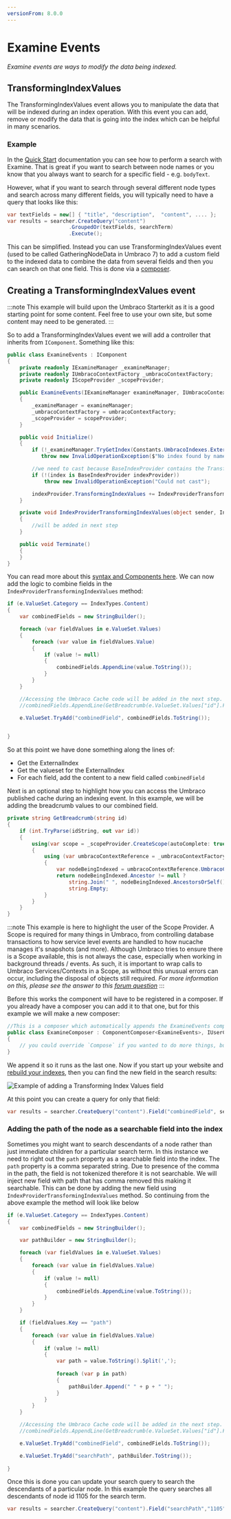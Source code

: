 ```yaml
---
versionFrom: 8.0.0
---
```


# Examine Events

_Examine events are ways to modify the data being indexed._

## TransformingIndexValues

The TransformingIndexValues event allows you to manipulate the data that will be indexed during an index operation. With this event you can add, remove or modify the data that is going into the index which can be helpful in many scenarios.

### Example

In the [Quick Start](Quick-Start/index.md) documentation you can see how to perform a search with Examine. That is great if you want to search between node names or you know that you always want to search for a specific field - e.g. `bodyText`.

However, what if you want to search through several different node types and search across many different fields, you will typically need to have a query that looks like this:

```c#
var textFields = new[] { "title", "description",  "content", .... };
var results = searcher.CreateQuery("content")
                    .GroupedOr(textFields, searchTerm)
                    .Execute();
```

This can be simplified. Instead you can use TransformingIndexValues event (used to be called GatheringNodeData in Umbraco 7) to add a custom field to the indexed data to combine the data from several fields and then you can search on that one field. This is done via a [composer](../../../Implementation/Composing/index.md).

## Creating a TransformingIndexValues event

:::note
This example will build upon the Umbraco Starterkit as it is a good starting point for some content. Feel free to use your own site, but some content may need to be generated.
:::

So to add a TransformingIndexValues event we will add a controller that inherits from `IComponent`. Something like this:

```c#
public class ExamineEvents : IComponent
{
    private readonly IExamineManager _examineManager;
    private readonly IUmbracoContextFactory _umbracoContextFactory;
    private readonly IScopeProvider _scopeProvider;

    public ExamineEvents(IExamineManager examineManager, IUmbracoContextFactory umbracoContextFactory, IScopeProvider scopeProvider)
    {
        _examineManager = examineManager;
        _umbracoContextFactory = umbracoContextFactory;
        _scopeProvider = scopeProvider;
    }

    public void Initialize()
    {
        if (!_examineManager.TryGetIndex(Constants.UmbracoIndexes.ExternalIndexName, out IIndex index))
           throw new InvalidOperationException($"No index found by name {Constants.UmbracoIndexes.ExternalIndexName}");

        //we need to cast because BaseIndexProvider contains the TransformingIndexValues event
        if (!(index is BaseIndexProvider indexProvider))
            throw new InvalidOperationException("Could not cast");

        indexProvider.TransformingIndexValues += IndexProviderTransformingIndexValues;
    }

    private void IndexProviderTransformingIndexValues(object sender, IndexingItemEventArgs e)
    {
        //will be added in next step
    }

    public void Terminate()
    {
    }
}
```

You can read more about this [syntax and Components here](../../../Implementation/Composing/index.md). We can now add the logic to combine fields in the `IndexProviderTransformingIndexValues` method:

```c#
if (e.ValueSet.Category == IndexTypes.Content)
{
    var combinedFields = new StringBuilder();

    foreach (var fieldValues in e.ValueSet.Values)
    {
        foreach (var value in fieldValues.Value)
        {
            if (value != null)
            {
                combinedFields.AppendLine(value.ToString());
            }
        }
    }

    //Accessing the Umbraco Cache code will be added in the next step.
    //combinedFields.AppendLine(GetBreadcrumb(e.ValueSet.Values["id"].FirstOrDefault()?.ToString()));

    e.ValueSet.TryAdd("combinedField", combinedFields.ToString());

    
}
```

So at this point we have done something along the lines of:
- Get the ExternalIndex
- Get the valueset for the ExternalIndex
- For each field, add the content to a new field called `combinedField`

Next is an optional step to highlight how you can access the Umbraco published cache during an indexing event. In this example, we will be adding the breadcrumb values to our combined field.

```cs
private string GetBreadcrumb(string id)
{
    if (int.TryParse(idString, out var id))
    {
        using(var scope = _scopeProvider.CreateScope(autoComplete: true))
        {
            using (var umbracoContextReference = _umbracoContextFactory.EnsureUmbracoContext())
            {
                var nodeBeingIndexed = umbracoContextReference.UmbracoContext.Content.GetById(id);
                return nodeBeingIndexed.Ancestor != null ?  
                    string.Join(" ", nodeBeingIndexed.AncestorsOrSelf().Select(n => n.Name)) :
                    string.Empty;
            }
        }
    }
}
```

:::note
This example is here to highlight the user of the Scope Provider. A Scope is required for many things in Umbraco, from controlling database transactions to how service level events are handled to how nucache manages it's snapshots (and more). Although Umbraco tries to ensure there is a Scope available, this is not always the case, especially when working in background threads / events. As such, it is important to wrap calls to Umbraco Services/Contexts in a Scope, as without this unusual errors can occur, including the disposal of objects still required. *For more information on this, please see the answer to this [forum question](https://our.umbraco.com/forum/using-umbraco-and-getting-started/102676-triggering-index-rebuild-via-hangfire-causes-objectdisposedexception-in-nucache)*
:::

Before this works the component will have to be registered in a composer. If you already have a composer you can add it to that one, but for this example we will make a new composer:

```c#
//This is a composer which automatically appends the ExamineEvents component
public class ExamineComposer : ComponentComposer<ExamineEvents>, IUserComposer
{
    // you could override `Compose` if you wanted to do more things, but if it's just registering a component there's nothing else that needs to be done.
}
```

We append it so it runs as the last one. Now if you start up your website and [rebuild your indexes](examine-management.md), then you can find the new field in the search results:

![Example of adding a Transforming Index Values field](images/transforming-index-values.png)

At this point you can create a query for only that field:

```c#
var results = searcher.CreateQuery("content").Field("combinedField", searchTerm).Execute();
```

### Adding the path of the node as a searchable field into the index

Sometimes you might want to search descendants of a node rather than just immediate children for a particular search term. In this instance we need to right out the `path` property as a searchable field into the index. The `path` property is a comma separated string. Due to presence of the comma in the path, the field is not tokenized therefore it is not searchable. We will inject new
field with path that has comma removed this making it searchable. This can be done by adding the new field using `IndexProviderTransformingIndexValues` method. So continuing from the above example the method will look like below

```csharp
if (e.ValueSet.Category == IndexTypes.Content)
{
    var combinedFields = new StringBuilder();

    var pathBuilder = new StringBuilder();

    foreach (var fieldValues in e.ValueSet.Values)
    {
        foreach (var value in fieldValues.Value)
        {
            if (value != null)
            {
                combinedFields.AppendLine(value.ToString());
            }
        }
    }

    if (fieldValues.Key == "path")
    {
        foreach (var value in fieldValues.Value)
        {
            if (value != null)
            {
                var path = value.ToString().Split(',');
                
                foreach (var p in path)
                {
                    pathBuilder.Append(" " + p + " ");  
                }
            }
        }
    }

    //Accessing the Umbraco Cache code will be added in the next step.
    //combinedFields.AppendLine(GetBreadcrumb(e.ValueSet.Values["id"].FirstOrDefault()?.ToString()));

    e.ValueSet.TryAdd("combinedField", combinedFields.ToString());

    e.ValueSet.TryAdd("searchPath", pathBuilder.ToString());
    
}
```

Once this is done you can update your search query to search the descendants of a particular node. In this example the query searches all descendants of node id 1105 for the search term.

```c#
var results = searcher.CreateQuery("content").Field("searchPath","1105").And().Field("combinedField", searchTerm).Execute();
```